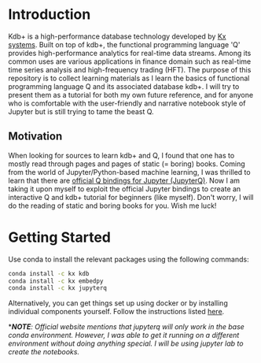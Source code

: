 # Introduction
Kdb+ is a high-performance database technology developed by [Kx systems](kx.com). Built on top of kdb+, the functional programming language 'Q' provides high-performance analytics for real-time data streams. Among its common uses are various applications in finance domain such as real-time time series analysis and high-frequency trading (HFT). The purpose of this repository is to collect learning materials as I learn the basics of functional programming language Q and its associated database kdb+. I will try to present them as a tutorial for both my own future reference, and for anyone who is comfortable with the user-friendly and narrative notebook style of Jupyter but is still trying to tame the beast Q.

## Motivation
When looking for sources to learn kdb+ and Q, I found that one has to mostly read through pages and pages of static (= boring) books. Coming from the world of Jupyter/Python-based machine learning, I was thrilled to learn that there are [official Q bindings for Jupyter (JupyterQ)](https://code.kx.com/q/ml/). Now I am taking it upon myself to exploit the official Jupyter bindings to create an interactive Q and kdb+ tutorial for beginners (like myself). Don't worry, I will do the reading of static and boring books for you. Wish me luck!

# Getting Started
Use conda to install the relevant packages using the following commands:
```sh
conda install -c kx kdb
conda install -c kx embedpy
conda install -c kx jupyterq
```
Alternatively, you can get things set up using docker or by installing individual components yourself. Follow the instructions listed [here](https://code.kx.com/q/ml/setup/).<br>

****NOTE**: Official website mentions that jupyterq will only work in the base conda environment. However, I was able to get it running on a different environment without doing anything special. I will be using jupyter lab to create the notebooks.*
